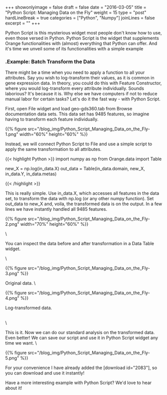 +++
showonlyimage = false
draft = false
date = "2016-03-05"
title = "Python Script: Managing Data on the Fly"
weight = 15
type = "post"
hardLineBreak = true 
categories = ["Python", "Numpy"]
joinLines = false
excerpt = ""
+++


Python Script is this mysterious widget most people don't know how to use, even those versed in Python. Python Script is the widget that supplements Orange functionalities with (almost) everything that Python can offer. And it's time we unveil some of its functionalities with a simple example
<!--more-->
### .Example: Batch Transform the Data


There might be a time when you need to apply a function to all your attributes. Say you wish to log-transform their values, as it is common in gene expression data. In theory, you could do this with Feature Constructor, where you would log-transform every attribute individually. Sounds laborious? It's because it is. Why else we have computers if not to reduce manual labor for certain tasks? Let's do it the fast way - with Python Script.

First, open File widget and load geo-gds360.tab from Browse documentation data sets. This data set has 9485 features, so imagine having to transform each feature individually.


{{% figure src="/blog_img/Python_Script_Managing_Data_on_the_Fly-1.png"  width="60%" height="60%" %}}

Instead, we will connect Python Script to File and use a simple script to apply the same transformation to all attributes.

{{< highlight Python >}}
import numpy as np
from Orange.data import Table

new_X = np.log(in_data.X)
out_data = Table(in_data.domain, new_X, in_data.Y, in_data.metas)

{{< /highlight >}}

This is really simple. Use in_data.X, which accesses all features in the data set, to transform the data with np.log (or any other numpy function). Set out_data to new_X and, voila, the transformed data is on the output. In a few lines we have instantly handled all 9485 features.

{{% figure src="/blog_img/Python_Script_Managing_Data_on_the_Fly-2.png" width="70%" height="60%" %}}

\

You can inspect the data before and after transformation in a Data Table widget.

\


{{% figure src="/blog_img/Python_Script_Managing_Data_on_the_Fly-3.png"  %}}


Original data.
\

{{% figure src="/blog_img/Python_Script_Managing_Data_on_the_Fly-4.png"  %}}


Log-transformed data.

\
\


This is it. Now we can do our standard analysis on the transformed data. Even better! We can save our script and use it in Python Script widget any time we want.
\

{{% figure src="/blog_img/Python_Script_Managing_Data_on_the_Fly-5.png"  %}}


For your convenience I have already added the [download id="2083"], so you can download and use it instantly!

Have a more interesting example with Python Script? We'd love to hear about it!
